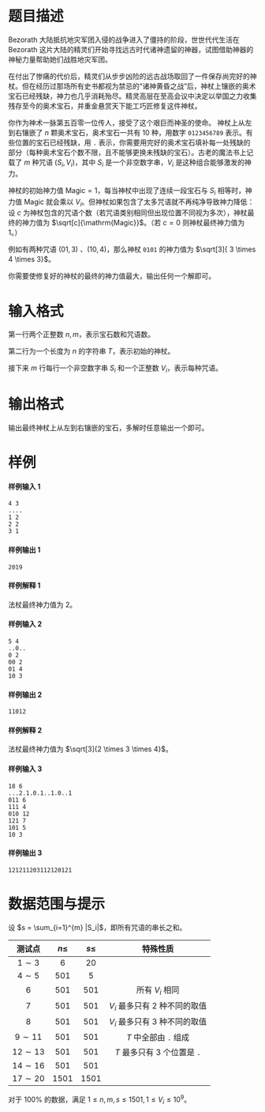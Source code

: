 
# 题目描述

Bezorath 大陆抵抗地灾军团入侵的战争进入了僵持的阶段，世世代代生活在 Bezorath 这片大陆的精灵们开始寻找远古时代诸神遗留的神器，试图借助神器的神秘力量帮助她们战胜地灾军团。

在付出了惨痛的代价后，精灵们从步步凶险的远古战场取回了一件保存尚完好的神杖。但在经历过那场所有史书都视为禁忌的“诸神黄昏之战”后，神杖上镶嵌的奥术宝石已经残缺，神力也几乎消耗殆尽。精灵高层在至高会议中决定以举国之力收集残存至今的奥术宝石，并重金悬赏天下能工巧匠修复这件神杖。

你作为神术一脉第五百零一位传人，接受了这个艰巨而神圣的使命。 神杖上从左到右镶嵌了 $n$ 颗奥术宝石，奥术宝石一共有 $10$ 种，用数字 `0123456789` 表示。有些位置的宝石已经残缺，用 `.` 表示，你需要用完好的奥术宝石填补每一处残缺的部分（每种奥术宝石个数不限，且不能够更换未残缺的宝石）。古老的魔法书上记载了 $m$ 种咒语 $(S_i,V_i)$，其中 $S_i$ 是一个非空数字串，$V_i$ 是这种组合能够激发的神力。

神杖的初始神力值 $\mathrm{Magic} = 1$，每当神杖中出现了连续一段宝石与 $S_i$ 相等时，神力值 $\mathrm{Magic}$ 就会乘以 $V_i$。但神杖如果包含了太多咒语就不再纯净导致神力降低：设 $c$ 为神杖包含的咒语个数（若咒语类别相同但出现位置不同视为多次），神杖最终的神力值为 $\sqrt[c]{\mathrm{Magic}}$。（若 $c = 0$ 则神杖最终神力值为 $1$。）

例如有两种咒语 $(01,3)$ 、$(10,4)$，那么神杖 `0101` 的神力值为 $\sqrt[3]{ 3 \times 4 \times 3}$。

你需要使修复好的神杖的最终的神力值最大，输出任何一个解即可。


# 输入格式

第一行两个正整数 $n,m$，表示宝石数和咒语数。

第二行为一个长度为 $n$ 的字符串 $T$，表示初始的神杖。

接下来 $m$ 行每行一个非空数字串 $S_i$ 和一个正整数 $V_i$，表示每种咒语。


# 输出格式

输出最终神杖上从左到右镶嵌的宝石，多解时任意输出一个即可。


# 样例

#### 样例输入 1

```plain
4 3
....
1 2
2 2
3 1
```

#### 样例输出 1

```plain
2019
```

#### 样例解释 1

法杖最终神力值为 $2$。

#### 样例输入 2

```plain
5 4
..0..
0 2
00 2
01 4
10 3
```

#### 样例输出 2

```plain
11012
```

#### 样例解释 2

法杖最终神力值为 $\sqrt[3]{2 \times 3 \times 4}$。

#### 样例输入 3

```plain
18 6
...2.1.0.1..1.0..1
011 6
111 4
010 12
121 7
101 5
10 3
```

#### 样例输出 3

```plain
121211203112120121
```


# 数据范围与提示

设 $s = \sum_{i=1}^{m} |S_i|$，即所有咒语的串长之和。

| 测试点 | $n\le$ | $s\le$ | 特殊性质 |
|:-:|:-:|:-:|:-:|
| $1\sim 3$ | $6$ | $20$ ||
| $4\sim 5$ | $501$ | $5$ ||
| $6$ | $501$ | $501$ | 所有 $V_i$ 相同 |
| $7$ | $501$ | $501$ | $V_i$ 最多只有 $2$ 种不同的取值 |
| $8$ | $501$ | $501$ | $V_i$ 最多只有 $3$ 种不同的取值 |
| $9\sim 11$ | $501$ | $501$ | $T$ 中全部由 `.` 组成 |
| $12\sim 13$ | $501$ | $501$ | $T$ 最多只有 $3$ 个位置是 `.` |
| $14\sim 16$ | $501$ | $501$ | |
| $17\sim 20$ | $1501$ | $1501$ | |

对于 $100\%$ 的数据，满足 $1\le n, m, s \le 1501, 1\le V_i\le 10^9$。

